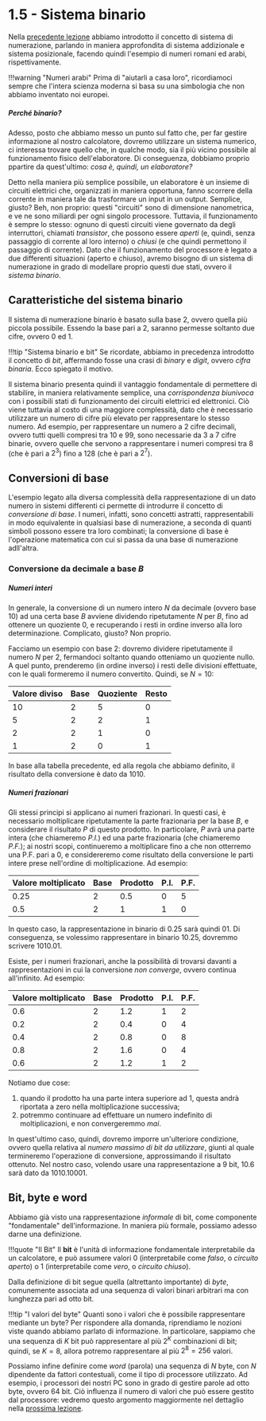 # 1.5 - Sistema binario

Nella [precedente lezione](04_num_sis.md) abbiamo introdotto il concetto di sistema di numerazione, parlando in maniera approfondita di sistema addizionale e sistema posizionale, facendo quindi l'esempio di numeri romani ed arabi, rispettivamente.

!!!warning "Numeri arabi"
    Prima di "aiutarli a casa loro", ricordiamoci sempre che l'intera scienza moderna si basa su una simbologia che non abbiamo inventato noi europei.

##### Perché binario?

Adesso, posto che abbiamo messo un punto sul fatto che, per far gestire informazione al nostro calcolatore, dovremo utilizzare un sistema numerico, ci interessa trovare quello che, in qualche modo, sia il più vicino possibile al funzionamento fisico dell'elaboratore. Di conseguenza, dobbiamo proprio ppartire da quest'ultimo: *cosa è, quindi, un elaboratore?*

Detto nella maniera più semplice possibile, un elaboratore è un insieme di circuiti elettrici che, organizzati in maniera opportuna, fanno scorrere della corrente in maniera tale da trasformare un input in un output. Semplice, giusto? Beh, non proprio: questi "circuiti" sono di dimensione nanometrica, e ve ne sono miliardi per ogni singolo processore. Tuttavia, il funzionamento è sempre lo stesso: ognuno di questi circuiti viene governato da degli interruttori, chiamati *transistor*, che possono essere *aperti* (e, quindi, senza passaggio di corrente al loro interno) o *chiusi* (e che quindi permettono il passaggio di corrente). Dato che il funzionamento del processore è legato a due differenti situazioni (aperto e chiuso), avremo bisogno di un sistema di numerazione in grado di modellare proprio questi due stati, ovvero il *sistema binario*.

## Caratteristiche del sistema binario

Il sistema di numerazione binario è basato sulla base $2$, ovvero quella più piccola possibile. Essendo la base pari a $2$, saranno permesse soltanto due cifre, ovvero $0$ ed $1$.

!!!tip "Sistema binario e bit"
    Se ricordate, abbiamo in precedenza introdotto il concetto di *bit*, affermando fosse una crasi di *binary* e *digit*, ovvero *cifra binaria*. Ecco spiegato il motivo.

Il sistema binario presenta quindi il vantaggio fondamentale di permettere di stabilire, in maniera relativamente semplice, una *corrispondenza biunivoca* con i possibili stati di funzionamento dei circuiti elettrici ed elettronici. Ciò viene tuttavia al costo di una maggiore complessità, dato che è necessario utilizzare un numero di cifre più elevato per rappresentare lo stesso numero. Ad esempio, per rappresentare un numero a $2$ cifre decimali, ovvero tutti quelli compresi tra $10$ e $99$, sono necessarie da $3$ a $7$ cifre binarie, ovvero quelle che servono a rappresentare i numeri compresi tra $8$ (che è pari a $2^3$) fino a $128$ (che è pari a $2^7$).

## Conversioni di base

L'esempio legato alla diversa complessità della rappresentazione di un dato numero in sistemi differenti ci permette di introdurre il concetto di *conversione di base*. I numeri, infatti, sono concetti astratti, rappresentabili in modo equivalente in qualsiasi base di numerazione, a seconda di quanti simboli possono essere tra loro combinati; la conversione di base è l'operazione matematica con cui si passa da una base di numerazione adll'altra.

### Conversione da decimale a base $B$

##### Numeri interi

In generale, la conversione di un numero intero $N$ da decimale (ovvero base $10$) ad una certa base $B$ avviene dividendo ripetutamente $N$ per $B$, fino ad ottenere un quoziente $0$, e recuperando i resti in ordine inverso alla loro determinazione. Complicato, giusto? Non proprio.

Facciamo un esempio con base $2$: dovremo dividere ripetutamente il numero $N$ per $2$, fermandoci soltanto quando otteniamo un quoziente nullo. A quel punto, prenderemo (in ordine inverso) i resti delle divisioni effettuate, con le quali formeremo il numero convertito. Quindi, se $N=10$:

| Valore diviso | Base | Quoziente | Resto |
| ------------- | ---- | --------- | ----- |
| $10$          | $2$  | $5$       | $0$   |
| $5$           | $2$  | $2$       | $1$   |
| $2$           | $2$  | $1$       | $0$   |
| $1$           | $2$  | $0$       | $1$   |

In base alla tabella precedente, ed alla regola che abbiamo definito, il risultato della conversione è dato da $1010$.

##### Numeri frazionari

Gli stessi principi si applicano ai numeri frazionari. In questi casi, è necessario moltiplicare ripetutamente la parte frazionaria per la base $B$, e considerare il risultato $P$ di questo prodotto. In particolare, $P$ avrà una parte intera (che chiameremo *P.I.*) ed una parte frazionaria (che chiameremo *P.F.*); ai nostri scopi, continueremo a moltiplicare fino a che non otterremo una P.F. pari a $0$, e considereremo come risultato della conversione le parti intere prese nell'ordine di moltiplicazione. Ad esempio:

| Valore moltiplicato | Base | Prodotto | P.I. | P.F. |
| ----------------- | ---- | -------- | ---- | ---- |
| $0.25$            | $2$  | $0.5$    | $0$  | $5$  |
| $0.5$             | $2$  | $1$      | $1$  | $0$  | 

In questo caso, la rappresentazione in binario di $0.25$ sarà quindi $01$. Di conseguenza, se volessimo rappresentare in binario $10.25$, dovremmo scrivere $1010.01$.

Esiste, per i numeri frazionari, anche la possibilità di trovarsi davanti a rappresentazioni in cui la conversione *non converge*, ovvero continua all'infinito. Ad esempio:

| Valore moltiplicato | Base | Prodotto | P.I. | P.F. |
| ----------------- | ---- | -------- | ---- | ---- |
| $0.6$             | $2$  | $1.2$    | $1$  | $2$  |
| $0.2$             | $2$  | $0.4$    | $0$  | $4$  |
| $0.4$             | $2$  | $0.8$    | $0$  | $8$  |
| $0.8$             | $2$  | $1.6$    | $0$  | $4$  |
| $0.6$             | $2$  | $1.2$    | $1$  | $2$  |

Notiamo due cose:

1. quando il prodotto ha una parte intera superiore ad $1$, questa andrà riportata a zero nella moltiplicazione successiva;
2. potremmo continuare ad effettuare un numero indefinito di moltiplicazioni, e non convergeremmo *mai*.

In quest'ultimo caso, quindi, dovremo imporre un'ulteriore condizione, ovvero quella relativa al *numero massimo di bit da utilizzare*, giunti al quale termineremo l'operazione di conversione, approssimando il risultato ottenuto. Nel nostro caso, volendo usare una rappresentazione a $9$ bit, $10.6$ sarà dato da $1010.10001$.

## Bit, byte e word

Abbiamo già visto una rappresentazione *informale* di bit, come componente "fondamentale" dell'informazione. In maniera più formale, possiamo adesso darne una definizione.

!!!quote "Il Bit"
    Il **bit** è l'unità di informazione fondamentale interpretabile da un calcolatore, e può assumere valori $0$ (interpretabile come *falso*, o *circuito aperto*) o $1$ (interpretabile come *vero*, o *circuito chiuso*).

Dalla definizione di bit segue quella (altrettanto importante) di *byte*, comunemente associata ad una sequenza di valori binari arbitrari ma con lunghezza pari ad otto bit.

!!!tip "I valori del byte"
    Quanti sono i valori che è possibile rappresentare mediante un byte? Per rispondere alla domanda, riprendiamo le nozioni viste quando abbiamo parlato di informazione. In particolare, sappiamo che una sequenza di $K$ bit può rappresentare al più $2^K$ combinazioni di bit; quindi, se $K=8$, allora potremo rappresentare al più $2^8=256$ valori.

Possiamo infine definire come *word* (parola) una sequenza di $N$ byte, con $N$ dipendente da fattori contestuali, come il tipo di processore utilizzato. Ad esempio, i processori dei nostri PC sono in grado di gestire parole ad otto byte, ovvero $64$ bit. Ciò influenza il numero di valori che può essere gestito dal processore: vedremo questo argomento maggiormente nel dettaglio nella [prossima lezione](06_data_types.md).

